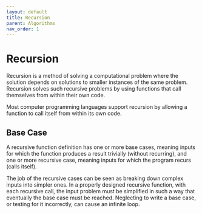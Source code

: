 ```yaml
---
layout: default
title: Recursion
parent: Algorithms
nav_order: 1
---
```


# Recursion

Recursion is a method of solving a computational problem where the solution depends on solutions to smaller instances of the same problem. Recursion solves such recursive problems by using functions that call themselves from within their own code.

Most computer programming languages support recursion by allowing a function to call itself from within its own code.

## Base Case

A recursive function definition has one or more base cases, meaning inputs for which the function produces a result trivially (without recurring), and one or more recursive case, meaning inputs for which the program recurs (calls itself).

The job of the recursive cases can be seen as breaking down complex inputs into simpler ones. In a properly designed recursive function, with each recursive call, the input problem must be simplified in such a way that eventually the base case must be reached. Neglecting to write a base case, or testing for it incorrectly, can cause an infinite loop.

